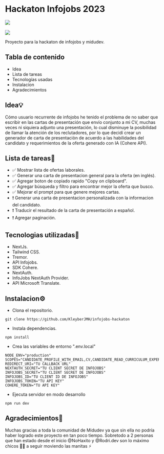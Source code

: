 # Hackaton Infojobs 2023
![](https://api.checklyhq.com/v1/badges/checks/d94b200b-8628-4f99-894f-e2dcf907f872?style=for-the-badge&theme=dark) <br><br>
[![](https://img.shields.io/badge/-Demo-lightgreen?style=for-the-badge&theme=dark)](https://infojobs-hackaton-kleyberjmh.vercel.app/)

Proyecto para la hackaton de infojobs y midudev.<br>
## Tabla de contenido
 - Idea
 - Lista de tareas
 - Tecnologías usadas
 - Instalacion
 - Agradecimientos

## Idea💡
Cómo usuario recurrente de infojobs he tenido el problema de no saber que escribir en las cartas de presentación que envío conjunto a mi CV, muchas veces ni siquiera adjunto una presentación, lo cual disminuye la posibilidad de llamar la atención de los reclutadores, por lo que decidí crear un generador de carta de presentaciòn de acuerdo a las habilidades del candidato y requerimientos de la oferta generado con IA (Cohere API).

## Lista de tareas📆
- ✅ Mostrar lista de ofertas laborales.<br>
- ✅ Generar una carta de presentacion general para la oferta (en inglés).<br>
- ✅ Agregar boton de copiado rapido "Copy on clipboard".<br>
- ✅ Agregar búsqueda y filtro para encontrar mejor la oferta que busco.<br>
- ✅ Mejorar el prompt para que genere mejores cartas.<br>
- ❗ Generar una carta de presentacion personalizada con la informacion del candidato.<br>
- ❗ Traducir el resultado de la carta de presentación a español.<br>
- ❗ Agregar paginación.

## Tecnologias utilizadas🚀
- NextJs. <br>
- Tailwind CSS. <br>
- Tremor.<br>
- API Infojobs. <br>
- SDK Cohere.<br>
- NextAuth. <br>
- InfoJobs NextAuth Provider. <br>
- API Microsoft Translate.

## Instalacion⚙️
- Clona el repositorio.
```
git clone https://github.com/KleyberJMH/infojobs-hackaton
```
- Instala dependencias.
```
npm install
```
- Crea las variables de entorno ".env.local"
```
NODE_ENV="production"
SCOPES="CANDIDATE_PROFILE_WITH_EMAIL,CV,CANDIDATE_READ_CURRICULUM_EXPERIENCE"
REDIRECT_URI="TU CALLBACK URL"
NEXTAUTH_SECRET="TU CLIENT SECRET DE INFOJOBS"
INFOJOBS_SECRET="TU CLIENT SECRET DE INFOJOBS"
INFOJOBS_ID="TU CLIENT ID DE INFOJOBS"
INFOJOBS_TOKEN="TU API KEY"
COHERE_TOKEN="TU API KEY"
```
- Ejecuta servidor en modo desarrollo
```
npm run dev
```

## Agradecimientos💬
Muchas gracias a toda la comunidad de Midudev ya que sin ella no podría haber logrado este proyecto en tan poco tiempo.
Sobretodo a 2 personas que han estado desde el inicio @NoHaxito y @Rodri.dev son lo máximo chicos ✌🏼 a seguir moviendo las manitas ⚡
